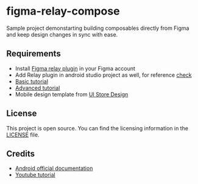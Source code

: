 # figma-relay-compose

Sample project demonstarting building composables directly from Figma and keep design changes in sync with ease.


## Requirements
- Install [Figma relay plugin](https://www.figma.com/community/plugin/1041056822461507786/Relay-for-Figma) in your Figma account
- Add Relay plugin in android studio project as well, for reference [check](https://developer.android.com/jetpack/compose/tooling/relay/install-relay)
- [Basic tutorial](https://developer.android.com/jetpack/compose/tooling/relay/basic-tutorial)
- [Advanced tutorial](https://developer.android.com/jetpack/compose/tooling/relay/advanced-tutorial)
- Mobile design template from [UI Store Design](https://www.uistore.design/items/open-fashion-free-ecommerce-ui-kit/)


## License
This project is open source. You can find the licensing information in the [LICENSE](LICENSE) file.


## Credits
- [Android official documentation](https://developer.android.com/jetpack/compose/tooling/relay)
- [Youtube tutorial](https://www.youtube.com/watch?v=byOmrmXG4yQ)
